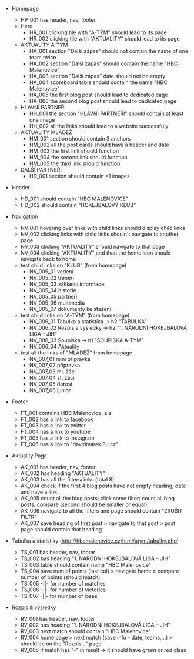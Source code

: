 - Homepage
  - HP_001 has header, nav, footer
  - Hero
    - HR_001 clicking tile with "A-TÝM" should lead to its page
    - HR_002 clicking tile with "AKTUALITY" should lead to its page
  - AKTUALITY A-TÝM
    - HA_001 section "Další zápas" should not contain the name of one team twice
    - HA_002 section "Další zápas" should contain the name "HBC Malenovice"
    - HA_003 section "Další zápas" date should not be empty
    - HA_004 scoreboard table should contain the name "HBC Malenovice"
    - HA_005 the first blog post should lead to dedicated page
    - HA_006 the second blog post should lead to dedicated page
  - HLAVNÍ PARTNEŘI
    - HH_001 the section "HLAVNÍ PARTNEŘI" should contain at least one image
    - HH_002 all the links should lead to a website successfuly
  - AKTUALITY MLÁDEŽ
    - HM_001 section should contain 3 anchors
    - HM_002 all the post cards should have a header and date
    - HM_003 the first link should function
    - HM_004 the second link should function
    - HM_005 the third link should function
  - DALŠÍ PARTNEŘI
    - HD_001 section should contain >1 images

- Header
    - HD_001 should contain "HBC MALENOVICE"
    - HD_002 should contain "HOKEJBALOVÝ KLUB"
- Navigation
  - NV_001 hovering over links with child links should display child links
  - NV_002 clicking links with child links shouln't navigate to another page
  - NV_003 clicking "AKTUALITY" should navigate to that page
  - NV_004 clicking "AKTUALITY" and than the home icon should navigate back to home
  - test child links on "KLUB" (from homepage)
    - NV_005_01 vedení
    - NV_005_02 trenéři
    - NV_005_03 základní informace
    - NV_005_04 historie
    - NV_005_05 partneři
    - NV_005_06 multimédia
    - NV_005_07 dokumenty ke stažení
  - test child links on "A-TÝM" (from homepage)
    - NV_006_01 Tabulka a statistika -> h2 "TABULKA"
    - NV_006_02 Rozpis a výsledky -> h2 "1. NÁRODNÍ HOKEJBALOVÁ LIGA – JIH"
    - NV_006_03 Soupiska -> h1 "SOUPISKA A-TÝM"
    - NV_006_04 Aktuality
  - test all the links of "MLÁDEŽ" from homepage
    - NV_007_01 mini přípravka
    - NV_007_02 přípravka
    - NV_007_03 ml. žáci
    - NV_007_04 st. žáci
    - NV_007_05 dorost
    - NV_007_06 junior
- Footer
  - FT_001 contains HBC Malenovice, z.s.
  - FT_002 has a link to facebook
  - FT_003 has a link to twitter
  - FT_004 has a link to youtube
  - FT_005 has a link to instagram
  - FT_006 has a link to "davidmarek.8u.cz"
- Aktuality Page
  - AK_001 has header, nav, footer
  - AK_002 has heading "AKTUALITY"
  - AK_003 has all the filters/links (total 8)
  - AK_004 check if the first 4 blog posts have not empty heading, date and have a link
  - AK_005 count all the blog posts; click some filter; count all blog posts; compare (second should be smaller or equal)
  - AK_006 navigate to all the filters and page should contain "ZRUŠIT FILTR"
  - AK_007 save heading of first post > navigate to that post > post page should contain that heading 
- Tabulka a statistiky (http://hbcmalenovice.cz/html/atym/tabulky.php)
  - TS_001 has header, nav, footer
  - TS_002 has heading "1. NÁRODNÍ HOKEJBALOVÁ LIGA – JIH"
  - TS_003 table should contain name "HBC Malenovice"
  - TS_004 save num of points (last col) > navigate home > compare number of points (should match)
  - TS_005 -||- for number of matches
  - TS_006 -||- for number of victories
  - TS_007 -||- for number of loses
- Rozpis & výsledky
  - RV_001 has header, nav, footer
  - RV_002 has heading "1. NÁRODNÍ HOKEJBALOVÁ LIGA – JIH"
  - RV_003 next match should contain "HBC Malenovice"
  - RV_004 home page > next match (save info - date, teams,...) > should be on the "Rozpis..." page
  - RV_005 if match has "-" in result -> it should have _green_ or _red_ class
